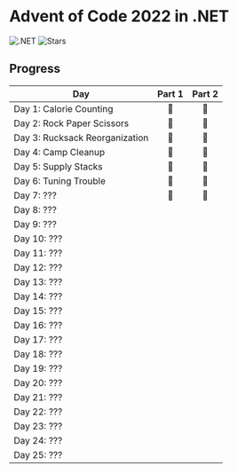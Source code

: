 # Advent of Code 2022 in .NET
![.NET](https://img.shields.io/badge/.NET-grey?logo=.NET)
![Stars](https://img.shields.io/badge/🌟%20stars-14/50-orange)

## Progress
| Day                            | Part 1 | Part 2 |
| ------------------------------ | :----: | :----: |
| Day 1: Calorie Counting        |   🌟   |   🌟   |
| Day 2: Rock Paper Scissors     |   🌟   |   🌟   |
| Day 3: Rucksack Reorganization |   🌟   |   🌟   |
| Day 4: Camp Cleanup            |   🌟   |   🌟   |
| Day 5: Supply Stacks           |   🌟   |   🌟   |
| Day 6: Tuning Trouble          |   🌟   |   🌟   |
| Day 7: ???                     |   🌟   |   🌟   |
| Day 8: ???                     |        |        |
| Day 9: ???                     |        |        |
| Day 10: ???                    |        |        |
| Day 11: ???                    |        |        |
| Day 12: ???                    |        |        |
| Day 13: ???                    |        |        |
| Day 14: ???                    |        |        |
| Day 15: ???                    |        |        |
| Day 16: ???                    |        |        |
| Day 17: ???                    |        |        |
| Day 18: ???                    |        |        |
| Day 19: ???                    |        |        |
| Day 20: ???                    |        |        |
| Day 21: ???                    |        |        |
| Day 22: ???                    |        |        |
| Day 23: ???                    |        |        |
| Day 24: ???                    |        |        |
| Day 25: ???                    |        |        |
